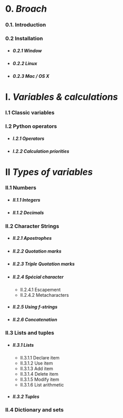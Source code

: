 
# 0.  *Broach*

### 0.1. Introduction

### 0.2 Installation
- ##### 0.2.1 Window
- ##### 0.2.2 Linux
- ##### 0.2.3 Mac / OS X


# I. *Variables & calculations*

### I.1 Classic variables

### I.2 Python operators
- ##### I.2.1 Operators
- ##### I.2.2 Calculation priorities

# II *Types of variables*

### II.1 Numbers
- ##### II.1.1 Integers
- ##### II.1.2 Decimals
### II.2 Character Strings
- ##### II.2.1 Apostrophes
- ##### II.2.2 Quotation marks
- ##### II.2.3 Triple Quotation marks
- ##### II.2.4 Spécial character
   - II.2.4.1 Escapement
   - II.2.4.2 Metacharacters
- ##### II.2.5 Using f-strings
- ##### II.2.6 Concatenation

### II.3 Lists and tuples
- ##### II.3.1 Lists
   - II.3.1.1 Declare item
   - II.3.1.2 Use item
   - II.3.1.3 Add item
   - II.3.1.4 Delete item
   - II.3.1.5 Modify item
   - II.3.1.6 List arithmetic
- ##### II.3.2 Tuples
### II.4 Dictionary and sets